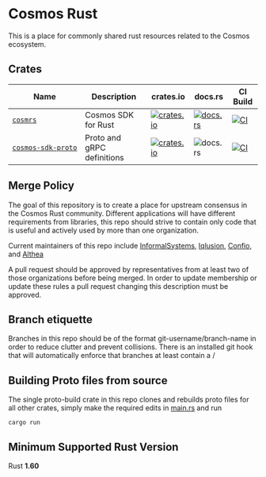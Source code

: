 # Cosmos Rust

This is a place for commonly shared rust resources related to the Cosmos ecosystem.

## Crates

| Name                 | Description                 | crates.io | docs.rs | CI Build |
|----------------------|-----------------------------|-----------|---------|----------|
| [`cosmrs`]           | Cosmos SDK for Rust         | [![crates.io][cosmrs-crate-img]][cosmrs-crate-link] | [![docs.rs][cosmrs-docs-img]][cosmrs-docs-link] | [![CI][cosmrs-ci-img]][cosmrs-ci-link] |
| [`cosmos‑sdk‑proto`] | Proto and gRPC definitions  | [![crates.io][cosmos-sdk-proto-crate-img]][cosmrs-crate-link] | ![docs.rs][cosmos-sdk-proto-docs-img] | [![CI][cosmos-sdk-proto-ci-img]][cosmos-sdk-proto-ci-link] |

## Merge Policy

The goal of this repository is to create a place for upstream consensus in the Cosmos Rust community. Different applications will have different requirements from libraries, this repo should strive to contain only code that is useful and actively used by more than one organization.

Current maintainers of this repo include [InformalSystems](https://github.com/informalsystems), [Iqlusion](https://github.com/iqlusioninc), [Confio](https://github.com/confio), and [Althea](https://github.com/althea-net)

A pull request should be approved by representatives from at least two of those organizations
before being merged. In order to update membership or update these rules a pull request changing
this description must be approved.

## Branch etiquette

Branches in this repo should be of the format git-username/branch-name in order to reduce
clutter and prevent collisions. There is an installed git hook that will automatically enforce
that branches at least contain a /

## Building Proto files from source

The single proto-build crate in this repo clones and rebuilds proto files for
all other crates, simply make the required edits in [main.rs](proto-build/main.rs) and run

    cargo run

## Minimum Supported Rust Version

Rust **1.60**

[//]: # "crates"

[`cosmrs`]: https://github.com/cosmos/cosmos-rust/tree/main/cosmrs
[`cosmos‑sdk‑proto`]: https://github.com/cosmos/cosmos-rust/tree/main/cosmos-sdk-proto

[//]: # "badges"

[cosmrs-crate-img]: https://img.shields.io/crates/v/cosmrs.svg?logo=rust
[cosmrs-crate-link]: https://crates.io/crates/cosmrs
[cosmrs-docs-img]: https://docs.rs/cosmrs/badge.svg
[cosmrs-docs-link]: https://docs.rs/cosmrs/
[cosmrs-ci-img]: https://github.com/cosmos/cosmos-rust/workflows/cosmrs/badge.svg
[cosmrs-ci-link]: https://github.com/cosmos/cosmos-rust/actions/workflows/cosmrs.yml

[cosmos-sdk-proto-crate-img]: https://img.shields.io/crates/v/cosmos-sdk-proto.svg?logo=rust
[cosmrs-crate-link]: https://crates.io/crates/cosmos-sdk-proto
[cosmos-sdk-proto-docs-img]: https://docs.rs/cosmos-sdk-proto/badge.svg
[cosmos-sdk-proto-docs-link]: https://docs.rs/cosmos-sdk-proto/
[cosmos-sdk-proto-ci-img]: https://github.com/cosmos/cosmos-rust/workflows/cosmos-sdk-proto/badge.svg
[cosmos-sdk-proto-ci-link]: https://github.com/cosmos/cosmos-rust/actions/workflows/cosmos-sdk-proto.yml
